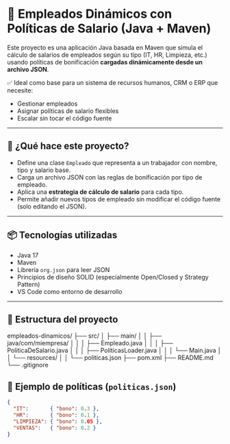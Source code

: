 # 🧠 Empleados Dinámicos con Políticas de Salario (Java + Maven)

Este proyecto es una aplicación Java basada en Maven que simula el cálculo de salarios de empleados según su tipo (IT, HR, Limpieza, etc.) usando políticas de bonificación **cargadas dinámicamente desde un archivo JSON**.

✅ Ideal como base para un sistema de recursos humanos, CRM o ERP que necesite:
- Gestionar empleados
- Asignar políticas de salario flexibles
- Escalar sin tocar el código fuente

---

## 🚀 ¿Qué hace este proyecto?

- Define una clase `Empleado` que representa a un trabajador con nombre, tipo y salario base.
- Carga un archivo JSON con las reglas de bonificación por tipo de empleado.
- Aplica una **estrategia de cálculo de salario** para cada tipo.
- Permite añadir nuevos tipos de empleado sin modificar el código fuente (solo editando el JSON).

---

## 📦 Tecnologías utilizadas

- Java 17
- Maven
- Librería `org.json` para leer JSON
- Principios de diseño SOLID (especialmente Open/Closed y Strategy Pattern)
- VS Code como entorno de desarrollo

---

## 📁 Estructura del proyecto

empleados-dinamicos/
├── src/
│ ├── main/
│ │ ├── java/com/miempresa/
│ │ │ ├── Empleado.java
│ │ │ ├── PoliticaDeSalario.java
│ │ │ ├── PoliticasLoader.java
│ │ │ └── Main.java
│ │ └── resources/
│ │ └── politicas.json
├── pom.xml
├── README.md
└── .gitignore


## 🧪 Ejemplo de políticas (`politicas.json`)

```json
{
  "IT":       { "bono": 0.3 },
  "HR":       { "bono": 0.1 },
  "LIMPIEZA": { "bono": 0.05 },
  "VENTAS":   { "bono": 0.2 }
}